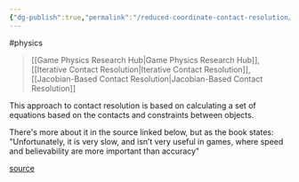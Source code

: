 ```yaml
---
{"dg-publish":true,"permalink":"/reduced-coordinate-contact-resolution/","dgHomeLink":true,"dgPassFrontmatter":false}
---
```


#physics 
> [[Game Physics Research Hub|Game Physics Research Hub]], [[Iterative Contact Resolution|Iterative Contact Resolution]], [[Jacobian-Based Contact Resolution|Jacobian-Based Contact Resolution]]

This approach to contact resolution is based on calculating a set of equations based on the contacts and constraints between objects. 

There's more about it in the source linked below, but as the book states:
"Unfortunately, it is very slow, and isn’t very useful in games, where speed and believability are more important than accuracy"

[source](https://learning.oreilly.com/library/view/game-physics-engine/9780123819765/chapter-15.html#:-:text=A%20third%20option%20is%20to%20calc,e%20important%20than%20accuracy)